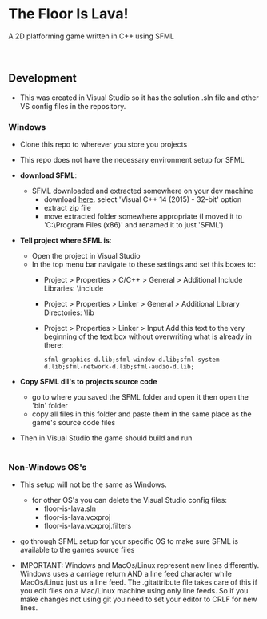 # The Floor Is Lava!
A 2D platforming game written in C++ using SFML
<br><br><br>

## Development
  * This was created in Visual Studio so it has the solution .sln file and other VS config files in the repository.

  
### Windows
  * Clone this repo to wherever you store you projects
  * This repo does not have the necessary environment setup for SFML
  * **download SFML**:
    - SFML downloaded and extracted somewhere on your dev machine
      - download [here](https://www.sfml-dev.org/download/sfml/2.4.2/). select 'Visual C++ 14 (2015) - 32-bit' option
      - extract zip file
      - move extracted folder somewhere appropriate (I moved it to 'C:\Program Files (x86)\' and renamed it to just 'SFML')

  * **Tell project where SFML is**:
    - Open the project in Visual Studio
    - In the top menu bar navigate to these settings and set this boxes to:
      - Project > Properties > C/C++ > General > Additional Include Libraries: <path-to-your-sfml-folder>\include
      - Project > Properties > Linker > General > Additional Library Directories: <path-to-your-sfml-folder>\lib
      - Project > Properties > Linker > Input   Add this text to the very beginning of the text box without overwriting what is already in there:
          
            sfml-graphics-d.lib;sfml-window-d.lib;sfml-system-d.lib;sfml-network-d.lib;sfml-audio-d.lib;

  * **Copy SFML dll's to projects source code**
    - go to where you saved the SFML folder and open it then open the 'bin' folder
    - copy all files in this folder and paste them in the same place as the game's source code files

* Then in Visual Studio the game should build and run
<br><br>

### Non-Windows OS's
  * This setup will not be the same as Windows.
    - for other OS's you can delete the Visual Studio config files:
      * floor-is-lava.sln
      * floor-is-lava.vcxproj
      * floor-is-lava.vcxproj.filters
  
  * go through SFML setup for your specific OS to make sure SFML is available to the games source files
  
  * IMPORTANT: Windows and MacOs/Linux represent new lines differently. Windows uses a carriage return AND a line feed character while MacOs/Linux just us a line feed. The .gitattribute file takes care of this if you edit files on a Mac/Linux machine using only line feeds. So if you make changes not using git you need to set your editor to CRLF for new lines.
